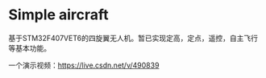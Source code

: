 # Simple aircraft
基于STM32F407VET6的四旋翼无人机。暂已实现定高，定点，遥控，自主飞行等基本功能。

一个演示视频：https://live.csdn.net/v/490839
